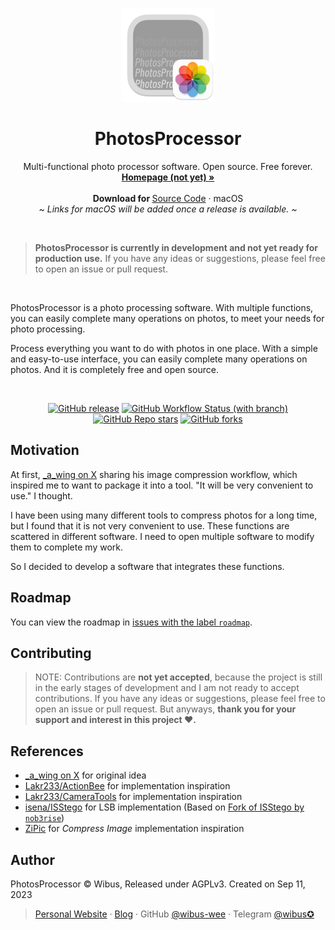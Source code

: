 <p align="center">
  <p align="center">
   <img width="150" height="150" src="/PhotosProcessor/Assets.xcassets/AppIcon.appiconset/icon_512x512@2x.png" alt="Logo">
  </p>
	<h1 align="center"><b>PhotosProcessor</b></h1>
	<p align="center">
		Multi-functional photo processor software. Open source. Free forever.
    <br />
    <a href="#readme"><strong>Homepage (not yet) »</strong></a>
    <br />
    <br />
    <b>Download for </b>
		<a href="https://github.com/wibus-wee/PhotosProcessor/archive/refs/heads/main.zip">Source Code</a> · macOS
    <br />
    <i>~ Links for macOS will be added once a release is available. ~</i>
  </p>
</p>

<br />

> **PhotosProcessor is currently in development and not yet ready for production use.** If you have any ideas or suggestions, please feel free to open an issue or pull request.

<br />

PhotosProcessor is a photo processing software. With multiple functions, you can easily complete many operations on photos, to meet your needs for photo processing.

Process everything you want to do with photos in one place. With a simple and easy-to-use interface, you can easily complete many operations on photos. And it is completely free and open source.

<br />

<div align="center">

[![GitHub release](https://img.shields.io/github/v/release/wibus-wee/PhotosProcessor?color=orange&label=latest%20release&sort=semver&style=flat-square)](https://github.com/wibus-wee/PhotosProcessor/releases/latest)
[![GitHub Workflow Status (with branch)](https://img.shields.io/github/actions/workflow/status/wibus-wee/PhotosProcessor/build.yml?style=flat-square)](https://github.com/wibus-wee/PhotosProcessor/actions/workflows/build.yml)
[![GitHub Repo stars](https://img.shields.io/github/stars/wibus-wee/PhotosProcessor?style=flat-square)](https://github.com/wibus-wee/PhotosProcessor/stargazers)
[![GitHub forks](https://img.shields.io/github/forks/wibus-wee/PhotosProcessor?style=flat-square)](https://github.com/wibus-wee/PhotosProcessor/forks)

</div>

## Motivation

At first, [_a_wing on X](https://twitter.com/_a_wing/status/1700586549065155043) sharing his image compression workflow, which inspired me to want to package it into a tool. "It will be very convenient to use." I thought.

I have been using many different tools to compress photos for a long time, but I found that it is not very convenient to use. These functions are scattered in different software. I need to open multiple software to modify them to complete my work. 

So I decided to develop a software that integrates these functions.

## Roadmap

You can view the roadmap in [issues with the label `roadmap`](https://github.com/wibus-wee/PhotosProcessor/issues?q=is:issue+is:open+sort:updated-desc+label:roadmap).

## Contributing

> NOTE: Contributions are **not yet accepted**, because the project is still in the early stages of development and I am not ready to accept contributions. If you have any ideas or suggestions, please feel free to open an issue or pull request. But anyways, **thank you for your support and interest in this project ❤️.**


## References

- [_a_wing on X](https://twitter.com/_a_wing/status/1700586549065155043) for original idea
- [Lakr233/ActionBee](https://github.com/Lakr233/ActionBee) for implementation inspiration
- [Lakr233/CameraTools](https://github.com/Lakr233/CameraTools) for implementation inspiration
- [isena/ISStego](https://github.com/isena/ISStego) for LSB implementation (Based on [Fork of ISStego by `nob3rise`](https://github.com/nob3rise/ISStego))
- [ZiPic](https://zipic.5km.tech) for *Compress Image* implementation inspiration

## Author

PhotosProcessor © Wibus, Released under AGPLv3. Created on Sep 11, 2023

> [Personal Website](http://wibus.ren/) · [Blog](https://blog.wibus.ren/) · GitHub [@wibus-wee](https://github.com/wibus-wee/) · Telegram [@wibus✪](https://t.me/wibus_wee)

